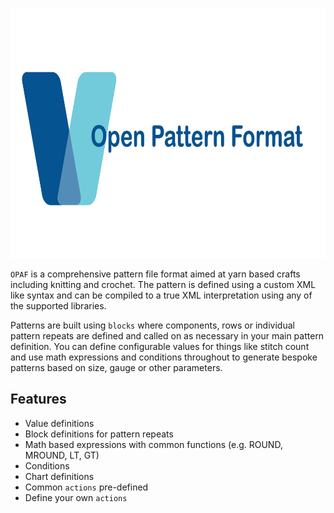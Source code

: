 <p align="center">
    <img src="assets/opaf_banner.png" height="400">
</p>

`OPAF` is a comprehensive pattern file format aimed at yarn based crafts including knitting and crochet. The pattern is defined using a custom XML like syntax and can be compiled to a true XML interpretation using any of the supported libraries.

Patterns are built using `blocks` where components, rows or individual pattern repeats are defined and called on as necessary in your main pattern definition. You can define configurable values for things like stitch count and use math expressions and conditions throughout to generate bespoke patterns based on size, gauge or other parameters.

##  Features

* Value definitions
* Block definitions for pattern repeats
* Math based expressions with common functions (e.g. ROUND, MROUND, LT, GT)
* Conditions
* Chart definitions
* Common `actions` pre-defined
* Define your own `actions`
